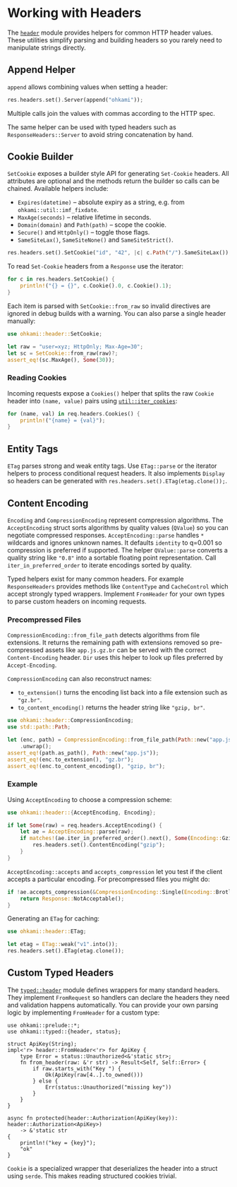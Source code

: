 # Working with Headers

The [`header`](../ohkami-0.24/ohkami/src/header) module provides helpers for
common HTTP header values.  These utilities simplify parsing and building
headers so you rarely need to manipulate strings directly.

## Append Helper

`append` allows combining values when setting a header:

```rust
res.headers.set().Server(append("ohkami"));
```

Multiple calls join the values with commas according to the HTTP spec.

The same helper can be used with typed headers such as
`ResponseHeaders::Server` to avoid string concatenation by hand.

## Cookie Builder

`SetCookie` exposes a builder style API for generating `Set-Cookie` headers.
All attributes are optional and the methods return the builder so calls can be
chained.  Available helpers include:

- `Expires(datetime)` – absolute expiry as a string, e.g. from
  `ohkami::util::imf_fixdate`.
- `MaxAge(seconds)` – relative lifetime in seconds.
- `Domain(domain)` and `Path(path)` – scope the cookie.
- `Secure()` and `HttpOnly()` – toggle those flags.
- `SameSiteLax()`, `SameSiteNone()` and `SameSiteStrict()`.

```rust
res.headers.set().SetCookie("id", "42", |c| c.Path("/").SameSiteLax());
```

To read `Set-Cookie` headers from a `Response` use the iterator:
```rust
for c in res.headers.SetCookie() {
    println!("{} = {}", c.Cookie().0, c.Cookie().1);
}
```

Each item is parsed with `SetCookie::from_raw` so invalid directives are ignored
in debug builds with a warning. You can also parse a single header manually:

```rust
use ohkami::header::SetCookie;

let raw = "user=xyz; HttpOnly; Max-Age=30";
let sc = SetCookie::from_raw(raw)?;
assert_eq!(sc.MaxAge(), Some(30));
```

### Reading Cookies

Incoming requests expose a `Cookies()` helper that splits the raw `Cookie`
header into `(name, value)` pairs using
[`util::iter_cookies`](../ohkami-0.24/ohkami/src/util.rs):

```rust
for (name, val) in req.headers.Cookies() {
    println!("{name} = {val}");
}
```


## Entity Tags
`ETag` parses strong and weak entity tags.  Use `ETag::parse` or the iterator
helpers to process conditional request headers.
It also implements `Display` so headers can be generated with
`res.headers.set().ETag(etag.clone());`.

## Content Encoding

`Encoding` and `CompressionEncoding` represent compression algorithms. The
`AcceptEncoding` struct sorts algorithms by quality values (`QValue`) so you can
negotiate compressed responses.
`AcceptEncoding::parse` handles `*` wildcards and ignores unknown names.
It defaults `identity` to q=0.001 so compression is preferred if supported.
The helper `QValue::parse` converts a quality string like `"0.8"` into a sortable floating
point representation. Call `iter_in_preferred_order` to iterate encodings
sorted by quality.

Typed helpers exist for many common headers.  For example `ResponseHeaders`
provides methods like `ContentType` and `CacheControl` which accept strongly
typed wrappers.  Implement `FromHeader` for your own types to parse custom
headers on incoming requests.

### Precompressed Files

`CompressionEncoding::from_file_path` detects algorithms from file extensions.
It returns the remaining path with extensions removed so pre-compressed assets
like `app.js.gz.br` can be served with the correct `Content-Encoding` header.
`Dir` uses this helper to look up files preferred by `Accept-Encoding`.

`CompressionEncoding` can also reconstruct names:

- `to_extension()` turns the encoding list back into a file extension such as
  `"gz.br"`.
- `to_content_encoding()` returns the header string like `"gzip, br"`.

```rust
use ohkami::header::CompressionEncoding;
use std::path::Path;

let (enc, path) = CompressionEncoding::from_file_path(Path::new("app.js.gz.br"))
    .unwrap();
assert_eq!(path.as_path(), Path::new("app.js"));
assert_eq!(enc.to_extension(), "gz.br");
assert_eq!(enc.to_content_encoding(), "gzip, br");
```

### Example

Using `AcceptEncoding` to choose a compression scheme:

```rust
use ohkami::header::{AcceptEncoding, Encoding};

if let Some(raw) = req.headers.AcceptEncoding() {
    let ae = AcceptEncoding::parse(raw);
    if matches!(ae.iter_in_preferred_order().next(), Some(Encoding::Gzip)) {
        res.headers.set().ContentEncoding("gzip");
    }
}
```

`AcceptEncoding::accepts` and `accepts_compression` let you test if
the client accepts a particular encoding.
For precompressed files you might do:
```rust
if !ae.accepts_compression(&CompressionEncoding::Single(Encoding::Brotli)) {
    return Response::NotAcceptable();
}
```

Generating an `ETag` for caching:

```rust
use ohkami::header::ETag;

let etag = ETag::weak("v1".into());
res.headers.set().ETag(etag.clone());
```

## Custom Typed Headers

The [`typed::header`](../ohkami-0.24/ohkami/src/typed/header.rs) module
defines wrappers for many standard headers.
They implement `FromRequest` so handlers can declare the headers they
need and validation happens automatically.
You can provide your own parsing logic by implementing `FromHeader` for a custom type:

```rust,no_run
use ohkami::prelude::*;
use ohkami::typed::{header, status};

struct ApiKey(String);
impl<'r> header::FromHeader<'r> for ApiKey {
    type Error = status::Unauthorized<&'static str>;
    fn from_header(raw: &'r str) -> Result<Self, Self::Error> {
        if raw.starts_with("Key ") {
            Ok(ApiKey(raw[4..].to_owned()))
        } else {
            Err(status::Unauthorized("missing key"))
        }
    }
}

async fn protected(header::Authorization(ApiKey(key)): header::Authorization<ApiKey>)
    -> &'static str
{
    println!("key = {key}");
    "ok"
}
```

`Cookie` is a specialized wrapper that deserializes the header into a
struct using `serde`. This makes reading structured cookies trivial.
